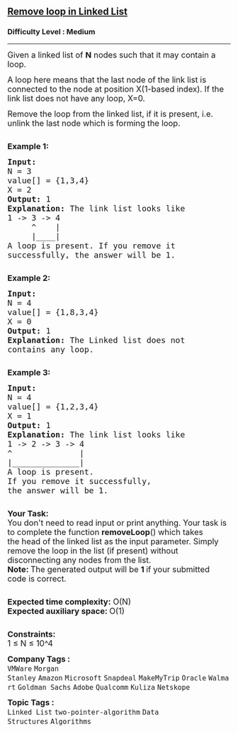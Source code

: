 <h2><a href="https://practice.geeksforgeeks.org/problems/remove-loop-in-linked-list/1?page=1&category[0]=Linked%20List&sortBy=submissions">Remove loop in Linked List</a></h2><h3>Difficulty Level : Medium</h3><hr><div class="problems_problem_content__Xm_eO"><p><span style="font-size: 18px;">Given a linked list of&nbsp;<strong>N</strong>&nbsp;nodes such that it may contain a loop.</span></p>
<p><span style="font-size: 18px;">A loop here means that the last node of the link list is connected to the node at position X(1-based index). If the link list does not have any loop, X=0.</span></p>
<p><span style="font-size: 18px;">Remove the loop from the linked list, if it is present, i.e. unlink the last node which is forming the loop.</span></p>
<p><br><span style="font-size: 18px;"><strong>Example 1:</strong></span></p>
<pre><span style="font-size: 18px;"><strong>Input:
</strong>N = 3
value[] = {1,3,4}
X = 2
<strong>Output: </strong>1<strong>
Explanation: </strong>The link list looks like
1 -&gt; 3 -&gt; 4
     ^    |
     |____|    
A loop is present. If you remove it 
successfully, the answer will be 1. 
</span></pre>
<p><br><span style="font-size: 18px;"><strong>Example 2:</strong></span></p>
<pre><span style="font-size: 18px;"><strong>Input:
</strong>N = 4
value[] = {1,8,3,4}
X = 0
<strong>Output: </strong>1<strong>
Explanation: </strong>The&nbsp;Linked list does not 
contains any loop. </span></pre>
<p><br><span style="font-size: 18px;"><strong>Example 3:</strong></span></p>
<pre><span style="font-size: 18px;"><strong>Input:
</strong>N = 4
value[] = {1,2,3,4}
X = 1
<strong>Output: </strong>1<strong>
Explanation: </strong>The link list looks like 
1 -&gt; 2 -&gt; 3 -&gt; 4<br>^              |
|______________|
A loop is present. 
If you remove it successfully, 
the answer will be 1. </span></pre>
<p><br><span style="font-size: 18px;"><strong>Your&nbsp;Task:</strong><br>You don't need to read input or print anything.&nbsp;Your task is to&nbsp;complete the function&nbsp;<strong>removeLoop</strong>() which takes the&nbsp;head of the linked list as the input parameter. Simply remove the loop in the list (if present) without disconnecting any nodes from the list.<br><strong>Note:&nbsp;</strong>The generated output&nbsp;will be&nbsp;<strong>1&nbsp;</strong>if your submitted code is correct.</span></p>
<p><br><span style="font-size: 18px;"><strong>Expected time complexity:</strong>&nbsp;O(N)<br><strong>Expected auxiliary space:&nbsp;</strong>O(1)</span></p>
<p><br><span style="font-size: 18px;"><strong>Constraints:</strong><br>1 ≤ N ≤ 10^4</span></p></div><p><span style=font-size:18px><strong>Company Tags : </strong><br><code>VMWare</code>&nbsp;<code>Morgan Stanley</code>&nbsp;<code>Amazon</code>&nbsp;<code>Microsoft</code>&nbsp;<code>Snapdeal</code>&nbsp;<code>MakeMyTrip</code>&nbsp;<code>Oracle</code>&nbsp;<code>Walmart</code>&nbsp;<code>Goldman Sachs</code>&nbsp;<code>Adobe</code>&nbsp;<code>Qualcomm</code>&nbsp;<code>Kuliza</code>&nbsp;<code>Netskope</code>&nbsp;<br><p><span style=font-size:18px><strong>Topic Tags : </strong><br><code>Linked List</code>&nbsp;<code>two-pointer-algorithm</code>&nbsp;<code>Data Structures</code>&nbsp;<code>Algorithms</code>&nbsp;